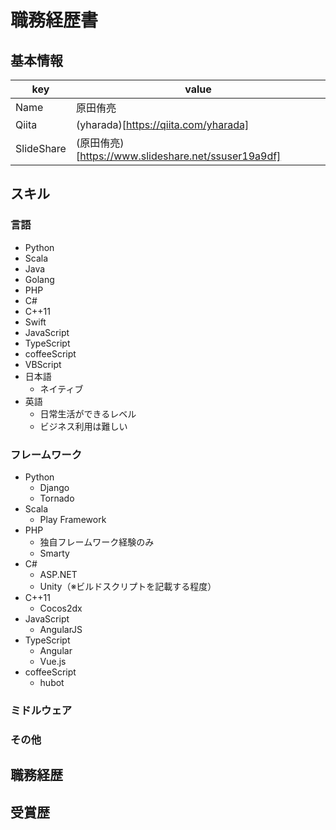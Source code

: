 # 職務経歴書

## 基本情報

|key|value|
|---|-----|
|Name|原田侑亮|
|Qiita|(yharada)[https://qiita.com/yharada]|
|SlideShare|(原田侑亮)[https://www.slideshare.net/ssuser19a9df]|

## スキル

### 言語

- Python
- Scala
- Java
- Golang
- PHP
- C#
- C++11
- Swift
- JavaScript
- TypeScript
- coffeeScript
- VBScript
- 日本語
  - ネイティブ
- 英語
  - 日常生活ができるレベル
  - ビジネス利用は難しい

### フレームワーク

- Python
  - Django
  - Tornado
- Scala
  - Play Framework
- PHP
  - 独自フレームワーク経験のみ
  - Smarty
- C#
  - ASP.NET
  - Unity（※ビルドスクリプトを記載する程度）
- C++11
  - Cocos2dx
- JavaScript
  - AngularJS
- TypeScript
  - Angular
  - Vue.js
- coffeeScript
  - hubot
    
### ミドルウェア

### その他

## 職務経歴

## 受賞歴
